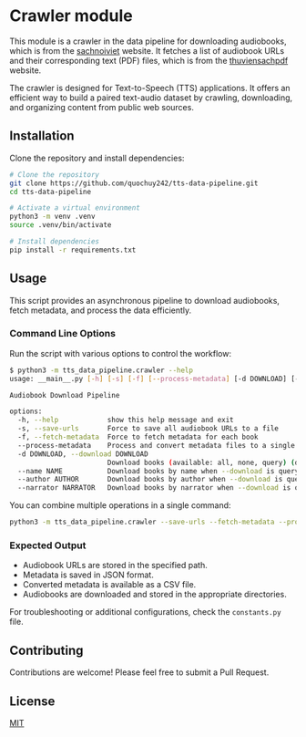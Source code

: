 # Crawler module

This module is a crawler in the data pipeline for downloading audiobooks, which is from the [sachnoiviet](https://www.sachnoiviet.net/) website. It fetches a list of audiobook URLs and their corresponding text (PDF) files, which is from the [thuviensachpdf](https://thuviensachpdf.com/) website.

The crawler is designed for Text-to-Speech (TTS) applications. It offers an efficient way to build a paired text-audio dataset by crawling, downloading, and organizing content from public web sources.

## Installation

Clone the repository and install dependencies:

```bash
# Clone the repository
git clone https://github.com/quochuy242/tts-data-pipeline.git
cd tts-data-pipeline

# Activate a virtual environment
python3 -m venv .venv
source .venv/bin/activate

# Install dependencies
pip install -r requirements.txt
```

## Usage

This script provides an asynchronous pipeline to download audiobooks, fetch metadata, and process the data efficiently.

### Command Line Options

Run the script with various options to control the workflow:

```bash
$ python3 -m tts_data_pipeline.crawler --help
usage: __main__.py [-h] [-s] [-f] [--process-metadata] [-d DOWNLOAD] [--name NAME] [--author AUTHOR] [--narrator NARRATOR]

Audiobook Download Pipeline

options:
  -h, --help            show this help message and exit
  -s, --save-urls       Force to save all audiobook URLs to a file
  -f, --fetch-metadata  Force to fetch metadata for each book
  --process-metadata    Process and convert metadata files to a single CSV file
  -d DOWNLOAD, --download DOWNLOAD
                        Download books (available: all, none, query) (default: none)
  --name NAME           Download books by name when --download is query
  --author AUTHOR       Download books by author when --download is query
  --narrator NARRATOR   Download books by narrator when --download is query
```

You can combine multiple operations in a single command:

```bash
python3 -m tts_data_pipeline.crawler --save-urls --fetch-metadata --process-metadata --download "all"
```

### Expected Output

- Audiobook URLs are stored in the specified path.
- Metadata is saved in JSON format.
- Converted metadata is available as a CSV file.
- Audiobooks are downloaded and stored in the appropriate directories.

For troubleshooting or additional configurations, check the `constants.py` file.

## Contributing

Contributions are welcome! Please feel free to submit a Pull Request.

## License

[MIT](LICENSE)
